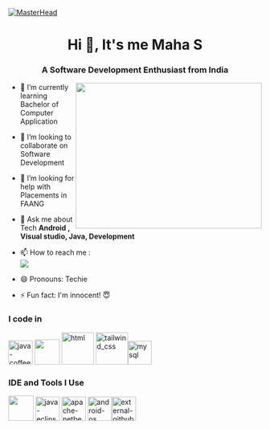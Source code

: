 [![MasterHead](https://firebasestorage.googleapis.com/v0/b/flexi-coding.appspot.com/o/dempgi7-520f8d5f-63d4-4453-8822-dbc149ae27f8.gif?alt=media&token=91c0c7b2-93c3-4029-b011-1a8703c5730d)](https://rishavchanda.io)
<h1 align="center">Hi 👋, It's me Maha S</h1>
<h3 align="center">A Software Development Enthusiast from India</h3>
<img align="right" width="370" height="290" src="https://i.pinimg.com/originals/47/f0/34/47f0342cec72b800463bf003eac1257e.gif">       


- 🌱 I’m currently learning Bachelor of Computer Application
  
- 👯 I’m looking to collaborate on Software Development
  
- 🤔 I’m looking for help with Placements in FAANG
 
- 💬 Ask me about Tech  **Android , Visual studio, Java, Development**

- 📫 How to reach me : <br /> [<img src="https://img.shields.io/badge/LinkedIn-0077B5?style=for-the-badge&logo=linkedin&logoColor=white" />](https://www.linkedin.com/in/mahajr/)
- 😄 Pronouns: Techie
- ⚡ Fun fact: I'm innocent! 😇

### I code in
<img width="48" height="48" src="https://img.icons8.com/color/48/java-coffee-cup-logo--v1.png" alt="java-coffee-cup-logo--v1"/> <img height="50" width="50" src="https://img.icons8.com/color/48/000000/python.png" /> <img width="64" height="64" src="https://img.icons8.com/nolan/64/html.png" alt="html"/> <img width="64" height="64" src="https://img.icons8.com/nolan/64/tailwind_css.png" alt="tailwind_css"/><img width="47" height="47" src="https://img.icons8.com/stickers/47/mysql.png" alt="mysql"/>

### IDE and Tools I Use
<img height="50" width="50" src="https://img.icons8.com/color/48/000000/visual-studio-code-2019.png"/> <img width="48" height="48" src="https://img.icons8.com/office/40/java-eclipse.png" alt="java-eclipse"/> <img width="48" height="48" src="https://img.icons8.com/color/48/apache-netbeans.png" alt="apache-netbeans"/>
<img width="48" height="48" src="https://img.icons8.com/color/48/android-os.png" alt="android-os"/><img width="48" height="48" src="https://img.icons8.com/external-tal-revivo-fresh-tal-revivo/48/external-github-with-cat-logo-an-online-community-for-software-development-logo-fresh-tal-revivo.png" alt="external-github-with-cat-logo-an-online-community-for-software-development-logo-fresh-tal-revivo"/>





